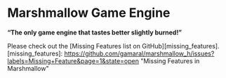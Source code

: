 Marshmallow Game Engine
=======================

**“The only game engine that tastes better slightly burned!”**

Please check out the [Missing Features list on GitHub][missing_features].
[missing_features]: https://github.com/gamaral/marshmallow_h/issues?labels=Missing+Feature&page=1&state=open "Missing Features in Marshmallow"
